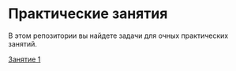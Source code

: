 # Практические занятия
В этом репозитории вы найдете задачи для очных практических занятий.

[Занятие 1](https://github.com/kontur-course-nsk/practice/tree/master/src/practice1)
